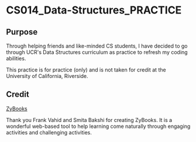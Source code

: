 # CS014_Data-Structures_PRACTICE

## Purpose

Through helping friends and like-minded CS students, I have decided to go through UCR's Data Structures curriculum as practice to refresh my coding abilities.

This practice is for practice (only) and is not taken for credit at the University of California, Riverside.

## Credit

[ZyBooks](https://zybooks.com)

Thank you Frank Vahid and Smita Bakshi for creating ZyBooks. It is a wonderful web-based tool to help learning come naturally through engaging activities and challenging activities.

